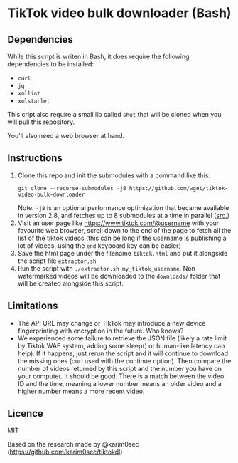 # TikTok video bulk downloader (Bash)

## Dependencies

While this script is writen in Bash, it does require the following dependencies to be installed:
* `curl`
* `jq`
* `xmllint`
* `xmlstarlet`

This cript also require a small lib called `shut` that will be cloned when you will pull this repository.

You'll also need a web browser at hand.

## Instructions

1. Clone this repo and init the submodules with a command like this:
   ```
   git clone --recurse-submodules -j8 https://github.com/wget/tiktok-video-bulk-downloader
   ```
   Note: `-j8` is an optional performance optimization that became available in version 2.8, and fetches up to 8 submodules at a time in parallel ([src.](https://stackoverflow.com/a/4438292))
2. Visit an user page like https://www.tiktok.com/@username with your favourite web browser, scroll down to the end of the page to fetch all the list of the tiktok videos (this can be long if the username is publishing a lot of videos, using the `end` keyboard key can be easier)
3. Save the html page under the filename `tiktok.html` and put it alongside the script file `extractor.sh`
4. Run the script with `./extractor.sh my_tiktok_username`. Non watermarked videos will be downloaded to the `downloads/` folder that will be created alongside this script.

## Limitations

* The API URL may change or TikTok may introduce a new device fingerprinting with encryption in the future. Who knows?
* We experienced some failure to retrieve the JSON file (likely a rate limit by Tiktok WAF system, adding some sleep() or human-like latency can help). If it happens, just rerun the script and it will continue to download the missing ones (curl used with the continue option). Then compare the number of videos returned by this script and the number you have on your computer. It should be good. There is a match between the video ID and the time, meaning a lower number means an older video and a higher number means a more recent video.

## Licence

MIT

Based on the research made by @karim0sec (https://github.com/karim0sec/tiktokdl)
